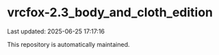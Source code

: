 # vrcfox-2.3_body_and_cloth_edition

Last updated: 2025-06-25 17:17:16

This repository is automatically maintained.

